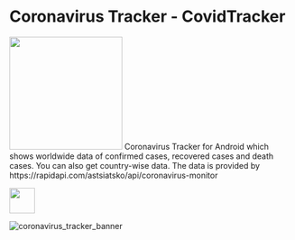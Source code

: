 # Coronavirus Tracker - CovidTracker

<img src="https://user-images.githubusercontent.com/4821464/77814923-a507cd00-7083-11ea-8bde-493a70f6de6c.png" width="200">
Coronavirus Tracker for Android which shows worldwide data of confirmed cases, recovered cases and death cases. You can also get country-wise data. The data is provided by https://rapidapi.com/astsiatsko/api/coronavirus-monitor

</br>

[<img src="https://www.scottishchildrenslottery.com/export/system/modules/com.assense.gaming.stv.template/resources/images/google-play-store.svg" height="45" />](https://drive.google.com/open?id=17MTKLd_7-N0B04ltwgeQqizojSIq7Ohz)<br>

![coronavirus_tracker_banner](https://user-images.githubusercontent.com/4821464/77737898-da0d1480-6fdc-11ea-920c-2852e90175f2.png)
